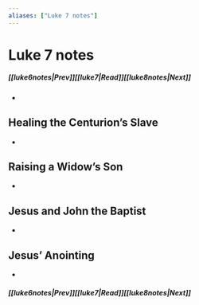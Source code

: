 ```yaml
---
aliases: ["Luke 7 notes"]
---
```

# Luke 7 notes
##### <span class=arrow-left></span>[[luke6notes|Prev]]<span class=navigation-separator></span>[[luke7|Read]]<span class=navigation-separator></span>[[luke8notes|Next]]<span class=arrow-right></span>
- 
## Healing the Centurion’s Slave
- 
## Raising a Widow’s Son
- 
## Jesus and John the Baptist
- 
## Jesus’ Anointing
- 
##### <span class=arrow-left></span>[[luke6notes|Prev]]<span class=navigation-separator></span>[[luke7|Read]]<span class=navigation-separator></span>[[luke8notes|Next]]<span class=arrow-right></span>